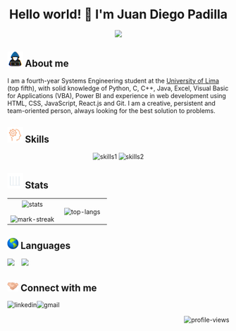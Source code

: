 <h1 align="center">
  Hello world! 👋 I'm Juan Diego Padilla
</h1>

<div align="center">
  
  ![](https://readme-typing-svg.herokuapp.com?font=ROBOT&pause=1000&size=25&color=39FF14&background=00000000&center=true&vCenter=true&width=490&lines=%3E+Welcome+to+my+GitHub+profile...!)
  
</div>

## <picture><img src="./Gifs/programmer.gif" width=35px alt="programmer" /></picture> About me

I am a fourth-year Systems Engineering student at the [University of Lima](https://www.ulima.edu.pe/) (top fifth), with solid knowledge of Python, C, C++, Java, Excel, Visual Basic for Applications (VBA), Power BI and experience in web development using HTML, CSS, JavaScript, React.js and Git. I am a creative, persistent and team-oriented person, always looking for the best solution to problems.

## <picture><img src="./Gifs/skills.gif" width=35px alt="skills" /></picture> Skills

<div align="center">
  <img
    title="HTML, CSS, JavaScript, React.js, Vite.js, NPM, Git"
    src="https://skillicons.dev/icons?i=html,css,js,react,vite,npm,git"
    alt="skills1"
  />
  <img
    title="Python, Java, C, C++, Haskell, PHP, Figma, VSCode"
    src="https://skillicons.dev/icons?i=py,java,c,cpp,haskell,php,figma,vscode"
    alt="skills2"
  />
</div>

## <picture><img src="./Gifs/statistics.gif" width=35px alt="statistics" /></picture> Stats

<table align="center">
  <tr>
    <td width="50%" align="center">
      <img align="center" src="https://github-readme-stats.vercel.app/api?username=jdpadillavigo&theme=dark&show_icons=true&count_private=true" alt="stats" />
      <br></br>
      <img src="https://github-readme-streak-stats.herokuapp.com/?user=jdpadillavigo&theme=dark&hide_border=false" alt="mark-streak" />
    </td>
    <td width="50%" align="center">
      <img align="center" src="https://github-readme-stats.vercel.app/api/top-langs/?username=jdpadillavigo&theme=dark&hide_border=false&no-bg=true&no-frame=true&langs_count=10" alt="top-langs" />
    </td>
  </tr>
</table>

## <picture><img src="./Gifs/world.gif" width=25px alt="world" /></picture> Languages

![](https://img.shields.io/badge/Native-Spanish-C71610?style=for-the-badge)
&nbsp;&nbsp;
![](https://img.shields.io/badge/Advanced-English-0E76A8?style=for-the-badge)

## <picture><img src="./Gifs/shakehand.gif" width=25px alt="shakehand" /></picture> Connect with me

<a href="https://linkedin.com/in/jdpadillavigo">
  <img align="left" title="linkedin.com/in/jdpadillavigo" src="https://img.shields.io/badge/linkedin-0E76A8?style=for-the-badge&logo=logmein&logoColor=white" alt="linkedin" />
</a>
&nbsp;
<a href="mailto:jdpadillavigo@gmail.com">
  <img align="left" title="jdpadillavigo@gmail.com" src="https://img.shields.io/badge/gmail-C71610?style=for-the-badge&logo=gmail&logoColor=white" alt="gmail" />
</a>
<br></br>
<img align="right" src="https://komarev.com/ghpvc/?username=jdpadillavigo&label=Profile%20views&color=C71610&style=flat" alt="profile-views" />